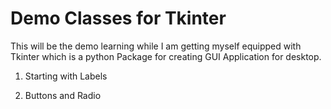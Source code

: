 # Demo Classes for Tkinter

This will be the demo learning while I am getting myself equipped with Tkinter which is a python Package for creating GUI Application for desktop.

1. Starting with Labels

2. Buttons and Radio
